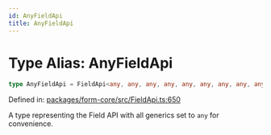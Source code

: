 ```yaml
---
id: AnyFieldApi
title: AnyFieldApi
---
```


# Type Alias: AnyFieldApi

```ts
type AnyFieldApi = FieldApi<any, any, any, any, any, any, any, any, any, any, any, any, any, any, any, any, any, any, any>;
```

Defined in: [packages/form-core/src/FieldApi.ts:650](https://github.com/TanStack/form/blob/main/packages/form-core/src/FieldApi.ts#L650)

A type representing the Field API with all generics set to `any` for convenience.
